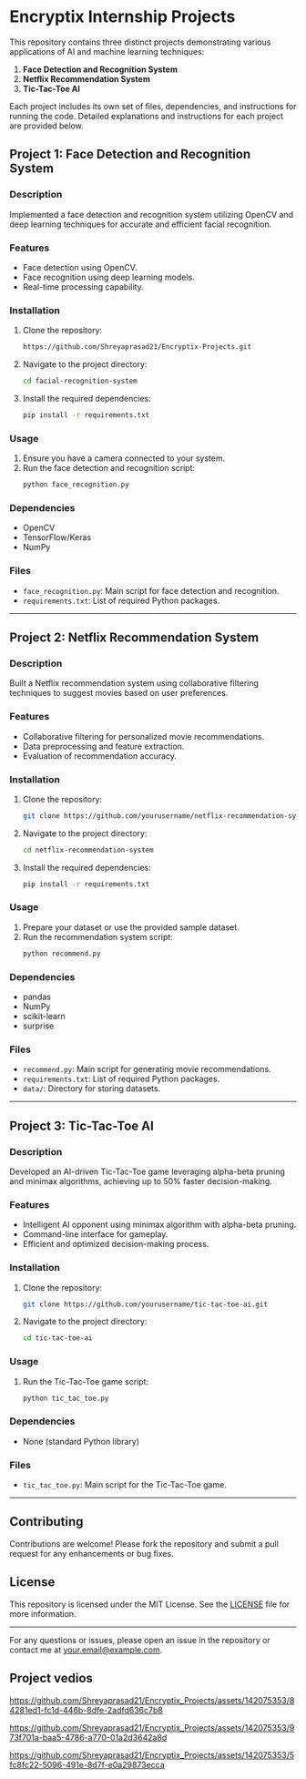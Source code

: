 # Encryptix Internship Projects
This repository contains three distinct projects demonstrating various applications of AI and machine learning techniques:

1. **Face Detection and Recognition System**
2. **Netflix Recommendation System**
3. **Tic-Tac-Toe AI**

Each project includes its own set of files, dependencies, and instructions for running the code. Detailed explanations and instructions for each project are provided below.

## Project 1: Face Detection and Recognition System

### Description
Implemented a face detection and recognition system utilizing OpenCV and deep learning techniques for accurate and efficient facial recognition.

### Features
- Face detection using OpenCV.
- Face recognition using deep learning models.
- Real-time processing capability.

### Installation
1. Clone the repository:
    ```bash
    https://github.com/Shreyaprasad21/Encryptix-Projects.git
    ```
2. Navigate to the project directory:
    ```bash
    cd facial-recognition-system
    ```
3. Install the required dependencies:
    ```bash
    pip install -r requirements.txt
    ```

### Usage
1. Ensure you have a camera connected to your system.
2. Run the face detection and recognition script:
    ```bash
    python face_recognition.py
    ```

### Dependencies
- OpenCV
- TensorFlow/Keras
- NumPy

### Files
- `face_recognition.py`: Main script for face detection and recognition.
- `requirements.txt`: List of required Python packages.

---

## Project 2: Netflix Recommendation System

### Description
Built a Netflix recommendation system using collaborative filtering techniques to suggest movies based on user preferences.

### Features
- Collaborative filtering for personalized movie recommendations.
- Data preprocessing and feature extraction.
- Evaluation of recommendation accuracy.

### Installation
1. Clone the repository:
    ```bash
    git clone https://github.com/yourusername/netflix-recommendation-system.git
    ```
2. Navigate to the project directory:
    ```bash
    cd netflix-recommendation-system
    ```
3. Install the required dependencies:
    ```bash
    pip install -r requirements.txt
    ```

### Usage
1. Prepare your dataset or use the provided sample dataset.
2. Run the recommendation system script:
    ```bash
    python recommend.py
    ```

### Dependencies
- pandas
- NumPy
- scikit-learn
- surprise

### Files
- `recommend.py`: Main script for generating movie recommendations.
- `requirements.txt`: List of required Python packages.
- `data/`: Directory for storing datasets.

---

## Project 3: Tic-Tac-Toe AI

### Description
Developed an AI-driven Tic-Tac-Toe game leveraging alpha-beta pruning and minimax algorithms, achieving up to 50% faster decision-making.

### Features
- Intelligent AI opponent using minimax algorithm with alpha-beta pruning.
- Command-line interface for gameplay.
- Efficient and optimized decision-making process.

### Installation
1. Clone the repository:
    ```bash
    git clone https://github.com/yourusername/tic-tac-toe-ai.git
    ```
2. Navigate to the project directory:
    ```bash
    cd tic-tac-toe-ai
    ```

### Usage
1. Run the Tic-Tac-Toe game script:
    ```bash
    python tic_tac_toe.py
    ```

### Dependencies
- None (standard Python library)

### Files
- `tic_tac_toe.py`: Main script for the Tic-Tac-Toe game.

---

## Contributing
Contributions are welcome! Please fork the repository and submit a pull request for any enhancements or bug fixes.

## License
This repository is licensed under the MIT License. See the [LICENSE](LICENSE) file for more information.

---

For any questions or issues, please open an issue in the repository or contact me at your.email@example.com.

## Project vedios

https://github.com/Shreyaprasad21/Encryptix_Projects/assets/142075353/84281ed1-fc1d-446b-8dfe-2adfd636c7b8

https://github.com/Shreyaprasad21/Encryptix_Projects/assets/142075353/973f701a-baa5-4786-a770-01a2d3642a8d

https://github.com/Shreyaprasad21/Encryptix_Projects/assets/142075353/5fc8fc22-5096-491e-8d7f-e0a29873ecca






